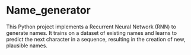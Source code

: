 # Name_generator
This Python project implements a Recurrent Neural Network (RNN) to generate names. It trains on a dataset of existing names and learns to predict the next character in a sequence, resulting in the creation of new, plausible names.
